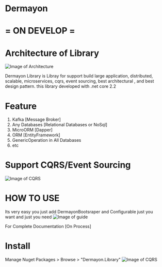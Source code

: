 # Dermayon 

# = ON DEVELOP =

# Architecture of Library
![Image of Architecture](https://github.com/NHadi/Dermayon/blob/master/sources/images/architecture.png)


Dermayon Library is Libray for support build large application, distributed, scalable, microservices, cqrs, event sourcing, best architectural , and best design pattern.
this library developed with .net core 2.2

# Feature
1. Kafka [Message Broker]
2. Any Databases [Relational Databases or NoSql]
3. MicroORM [Dapper]
4. ORM [EntityFramework]
5. GenericOperation in All Databases
6. etc

# Support CQRS/Event Sourcing
![Image of CQRS](https://github.com/NHadi/Dermayon/blob/master/sources/images/cqrs.png)


# HOW TO USE
Its very easy you just add DermayonBootsraper and Configurable just you want and just you need
![Image of guide](https://github.com/NHadi/Dermayon/blob/master/sources/images/guide.png)

For Complete Documentation [On Process]

# Install
Manage Nuget Packages > Browse > "Dermayon.Library"
![Image of CQRS](https://github.com/NHadi/Dermayon/blob/master/sources/images/nuget.png)
